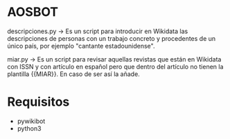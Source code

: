 # AOSBOT

descripciones.py -> Es un script para introducir en Wikidata las descripciones de personas con un trabajo concreto y procedentes de un único país, por ejemplo "cantante estadounidense".

miar.py -> Es un script para revisar aquellas revistas que están en Wikidata con ISSN y con artículo en español pero que dentro del artículo no tienen la plantilla {{MIAR}}. En caso de ser así la añade.

# Requisitos
* pywikibot
* python3
